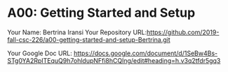 # A00: Getting Started and Setup

Your Name: Bertrina Iransi
Your Repository URL:https://github.com/2019-fall-csc-226/a00-getting-started-and-setup-Bertrina.git

Your Google Doc URL: https://docs.google.com/document/d/1SeBw4Bs-STg0YA2RpITEquQ9h7ohldupNFfi8hCQlng/edit#heading=h.v3q2tfdr5gq3
